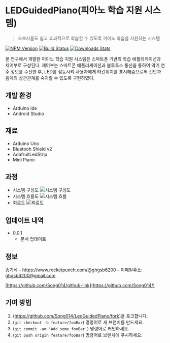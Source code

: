 # LEDGuidedPiano(피아노 학습 지원 시스템)
> 초보자들도 쉽고 효과적으로 학습할 수 있도록 피아노 학습을 지원하는 시스템

[![NPM Version][npm-image]][npm-url]
[![Build Status][travis-image]][travis-url]
[![Downloads Stats][npm-downloads]][npm-url]

본 연구에서 개발한 피아노 학습 지원 시스템은 스마트폰 기반의 학습 애플리케이션과 제어부로 구성된다.
제어부는 스마트폰 애플리케이션과 블루투스 통신을 통하여 악기 연주 정보를 수신한 후,
LED를 점등시켜 사용자에게 타건위치를 표시해줌으로써 건반과 음계의 상관관계를 숙지할 수 있도록 구현하였다.

## 개발 환경 

* Arduino ide
* Android Studio

## 재료

* Arduino Uno
* Bluetooh Shield v2
* AdafruitLedStrip
* Midi Piano 

## 과정
* 시스템 구성도
![시스템 구성도](https://user-images.githubusercontent.com/39858400/70323900-70bc9680-1871-11ea-81d1-b63a648de185.png)
* 시스템 흐름도
![시스템 흐름](https://user-images.githubusercontent.com/39858400/70323904-72865a00-1871-11ea-9a88-133ddac3502a.png)
* 회로도
![회로도](https://user-images.githubusercontent.com/39858400/70323908-7619e100-1871-11ea-8d24-8ea68942e7c8.png)
## 업데이트 내역

* 0.0.1
    * 문서 업데이트

## 정보

송기석 – https://www.rocketpunch.com/@ghgsb6200 – 이메일주소: ghgsb6200@gmail.com

[https://github.com/Song014/github-link](https://github.com/Song014/)

## 기여 방법

1. (<https://github.com/Song014/LedGuidedPiano/fork>)을 포크합니다.
2. (`git checkout -b feature/fooBar`) 명령어로 새 브랜치를 만드세요.
3. (`git commit -am 'Add some fooBar'`) 명령어로 커밋하세요.
4. (`git push origin feature/fooBar`) 명령어로 브랜치에 푸시하세요. 

<!-- Markdown link & img dfn's -->
[npm-image]: https://img.shields.io/npm/v/datadog-metrics.svg?style=flat-square
[npm-url]: https://npmjs.org/package/datadog-metrics
[npm-downloads]: https://img.shields.io/npm/dm/datadog-metrics.svg?style=flat-square
[travis-image]: https://img.shields.io/travis/dbader/node-datadog-metrics/master.svg?style=flat-square
[travis-url]: https://travis-ci.org/dbader/node-datadog-metrics
